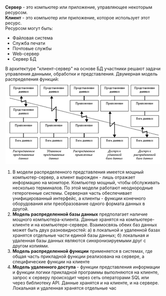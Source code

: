 **Сервер** - это компьютер или приложение, управляющее некоторым ресурсом.  
**Клиент** - это компьютер или приложение, которое использует этот ресурс.  
Ресурсом могут быть:
- Файловая система
- Служба печати
- Почтовые службы
- Web-сервер
- Сервер БД
  
В архитектуре "клиент-сервер" на основе БД участники решают задачи управления данными, обработки и представления. 
Двумерная модель распределения функций:
![Двумерная модель распределения функций архитектуры клиент-сервер](../Pictures/12_01.%20Двумерная%20модель%20распределения%20функций%20архитектуры%20клиент-сервер.png)  
1. В модели распределенного представления имеется мощный компьютер-сервер, а клиент вырожден - лишь отражает информацию на мониторе. Компьютер мощный, чтобы обслуживать несколько терминалов. По этой модели работают неоднородные гетерогенные системы. Серверная часть обеспечивает унифицированный интерфейс, а клиенты - функции конечного оборудования или преобразование одного формата данных в другой.
2. **Модель распределенной базы данных** предполагает наличие мощного компьютера-клиента. Данные хранятся на компьютере-клиенте и на компьютере-сервере. Взаимосвязь обеих баз данных может быть двух разновидностей: а) в локальной и удаленной базах хранятся отдельные части единой базы данных; б) локальная и удаленная базы данных являются синхронизируемыми друг с другом копиями.
3. **Модель распределенной функции** применяется в системах, где общая часть прикладной функции реализована на сервере, а специфические функции на клиенте
4. **Модель удаленного доступа** - функции представления информации и функции логики прикладной программы выполняются на клиенте, запрос к серверу происходит через сеть операторами SQL или через библиотеку API. Данные хранятся и на клиенте, и на сервере. Локальная и удаленная хранятся отдельные час